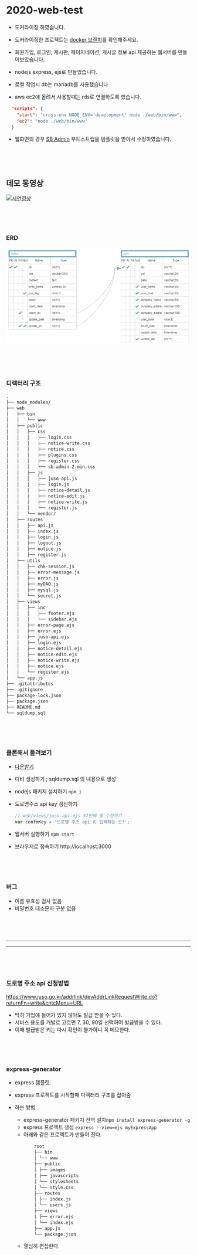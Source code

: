 # 2020-web-test

- 도커라이징 하였습니다.
- 도커라이징한 프로젝트는 [docker 브랜치](https://github.com/chinsun9/2020-web-test/tree/docker)를 확인해주세요.
  <br>
  
- 회원가입, 로그인, 게시판, 페이지네이션, 게시글 정보 api 제공하는 웹서버를 만들어보았습니다.
- nodejs express, ejs로 만들었습니다.
- 로컬 작업시 db는 mariadb를 사용했습니다.
- aws ec2에 올려서 사용할때는 rds로 연결하도록 했습니다.

```json
  "scripts": {
    "start": "cross-env NODE_ENV='development' node ./web/bin/www",
    "ec2": "node ./web/bin/www"
  }
```

- 웹화면의 경우 [SB Admin](https://startbootstrap.com/templates/sb-admin/) 부트스트랩을 템플릿을 받아서 수정하였습니다.

<br><br><br>

## 데모 동영상

[![시연영상](https://img.youtube.com/vi/VPq9A_xo2uA/0.jpg)](https://www.youtube.com/watch?v=VPq9A_xo2uA)

<br><br><br>

### ERD

<img src="readmeRes/erd.png">

<br><br><br>

### 디렉터리 구조

    .
    ├── node_modules/
    ├── web
    │   ├── bin
    │   │   └── www
    │   ├── public
    │   │   ├── css
    │   │   │   ├── login.css
    │   │   │   ├── notice-write.css
    │   │   │   ├── notice.css
    │   │   │   ├── plugins.css
    │   │   │   ├── register.css
    │   │   │   └── sb-admin-2.min.css
    │   │   ├── js
    │   │   │   ├── juso-api.js
    │   │   │   ├── login.js
    │   │   │   ├── notice-detail.js
    │   │   │   ├── notice-edit.js
    │   │   │   ├── notice-write.js
    │   │   │   └── register.js
    │   │   └── vendor/
    │   ├── routes
    │   │   ├── api.js
    │   │   ├── index.js
    │   │   ├── login.js
    │   │   ├── logout.js
    │   │   ├── notice.js
    │   │   ├── register.js
    │   ├── utils
    │   │   ├── chk-session.js
    │   │   ├── error-message.js
    │   │   ├── error.js
    │   │   ├── myDAO.js
    │   │   ├── mysql.js
    │   │   └── secret.js
    │   ├── views
    │   │   ├── inc
    │   │   │   ├── footer.ejs
    │   │   │   └── sidebar.ejs
    │   │   ├── error-page.ejs
    │   │   ├── error.ejs
    │   │   ├── juso-api.ejs
    │   │   ├── login.ejs
    │   │   ├── notice-detail.ejs
    │   │   ├── notice-edit.ejs
    │   │   ├── notice-write.ejs
    │   │   ├── notice.ejs
    │   │   └── register.ejs
    │   └── app.js
    ├── .gitattributes
    ├── .gitignore
    ├── package-lock.json
    ├── package.json
    ├── README.md
    └── sqldump.sql

<br><br><br>

### 클론해서 돌려보기

- [다운받기](https://github.com/chinsun9/2020-web-test/archive/master.zip)
- 디비 생성하기 ; sqldump.sql 의 내용으로 생성
- nodejs 패키지 설치하기 `npm i`
- 도로명주소 api key 갱신하기

  ```js
  // web/views/juso-api.ejs 57번째 줄 수정하기
  var confmKey = '도로명 주소 api 키 입력하는 곳!';
  ```

- 웹서버 실행하기 `npm start`
- 브라우저로 접속하기 http://localhost:3000

<br><br><br>

### 버그

- 이름 유효성 검사 없음
- 비밀번호 대소문자 구분 없음

<br><br><br>

<hr>
<hr>

<br><br><br>

### 도로명 주소 api 신청방법

https://www.juso.go.kr/addrlink/devAddrLinkRequestWrite.do?returnFn=write&cntcMenu=URL

- 딱히 기업에 들어가 있지 않아도 발급 받을 수 있다.
- 서비스 용도를 개발로 고르면 7, 30, 90일 선택하여 발급받을 수 있다.
- 이때 발급받은 키는 다시 확인이 불가하니 꼭 메모한다.

<br><br><br>

### express-generator

- express 템플릿.
- express 프로젝트를 시작할때 디렉터리 구조를 잡아줌
- 하는 방법

  - express-generator 패키지 전역 설치`npm install express-generator -g`
  - express 프로젝트 생성 `express --view=ejs myExpressApp`
  - 아래와 같은 프로젝트가 만들어 진다.
    ```
        root
        ├── bin
        │ └── www
        ├── public
        │ ├── images
        │ ├── javascripts
        │ └── stylesheets
        │ └── style.css
        ├── routes
        │ ├── index.js
        │ └── users.js
        ├── views
        │ ├── error.ejs
        │ └── index.ejs
        ├── app.js
        └── package.json
    ```
  - 열심히 편집한다.

<br><br><br>
